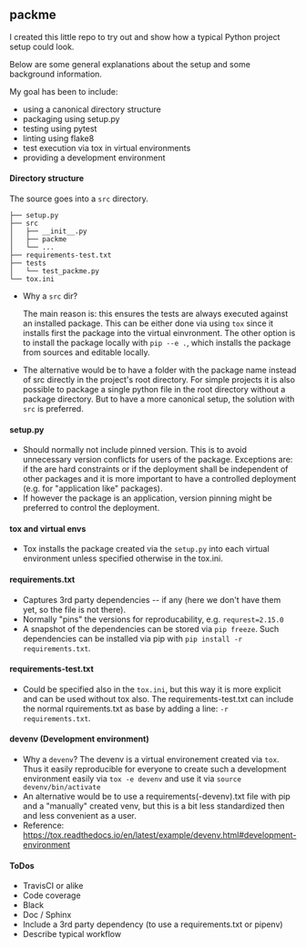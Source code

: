 ## packme

I created this little repo to try out and show how a typical Python
project setup could look.

Below are some general explanations about the setup and some background
information.

My goal has been to include:

- using a canonical directory structure
- packaging using setup.py
- testing using pytest
- linting using flake8
- test execution via tox in virtual environments
- providing a development environment


#### Directory structure

The source goes into a `src` directory.

  ```
  ├── setup.py
  ├── src
  │   ├── __init__.py
  │   ├── packme
  │   └── ...
  ├── requirements-test.txt
  ├── tests
  │   └── test_packme.py
  └── tox.ini
  ```

- Why a `src` dir?

  The main reason is: this ensures the tests are always
  executed against an installed package. This can be either done via
  using `tox` since it installs first the package into the virtual einvronment.
  The other option is to install the package locally with `pip --e .`,
  which installs the package from sources and editable locally.

- The alternative would be to have a folder with the package name instead
  of src directly in the project's root directory.
  For simple projects it is also possible to package a single python file
  in the root directory without a package directory.
  But to have a more canonical setup, the solution with `src` is preferred.

#### setup.py

- Should normally not include pinned version. This is to avoid
  unnecessary version conflicts for users of the package.
  Exceptions are: if the are hard constraints or if the deployment
  shall be independent of other packages and it is more important to have
  a controlled deployment (e.g. for "application like" packages).
- If however the package is an application, version pinning might be
  preferred to control the deployment.

#### tox and virtual envs

- Tox installs the package created via the `setup.py` into each virtual
  environment unless specified otherwise in the tox.ini.
  
#### requirements.txt

- Captures 3rd party dependencies -- if any (here we don't have them yet,
  so the file is not there).
- Normally "pins" the versions for reproducability, e.g.
  `requrest=2.15.0`
- A snapshot of the dependencies can be stored via `pip freeze`.
  Such dependencies can be installed via pip with
  `pip install -r requirements.txt`.

#### requirements-test.txt

- Could be specified also in the `tox.ini`, but this way it is more
  explicit and can be used without tox also.
  The requirements-test.txt can include the normal rquirements.txt
  as base by adding a line: `-r requirements.txt`.

#### devenv (Development environment)

- Why a `devenv`? The devenv is a virtual environement created via `tox`.
  Thus it easily reproducible for everyone to create such a development
  environment easily via `tox -e devenv` and use it via `source devenv/bin/activate`
- An alternative would be to use a requirements(-devenv).txt file with pip and
  a "manually" created venv, but this is a bit less standardized then and less
  convenient as a user.
- Reference: https://tox.readthedocs.io/en/latest/example/devenv.html#development-environment


#### ToDos

- TravisCI or alike
- Code coverage
- Black
- Doc / Sphinx
- Include a 3rd party dependency (to use a requirements.txt or pipenv)
- Describe typical workflow
